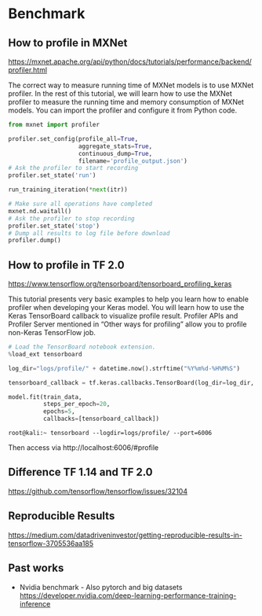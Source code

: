 # Benchmark

## How to profile in MXNet
https://mxnet.apache.org/api/python/docs/tutorials/performance/backend/profiler.html

The correct way to measure running time of MXNet models is to use MXNet profiler. In the rest of this tutorial, we will learn how to use the MXNet profiler to measure the running time and memory consumption of MXNet models. You can import the profiler and configure it from Python code.

```python
from mxnet import profiler

profiler.set_config(profile_all=True,
                    aggregate_stats=True,
                    continuous_dump=True,
                    filename='profile_output.json')
# Ask the profiler to start recording
profiler.set_state('run')

run_training_iteration(*next(itr))

# Make sure all operations have completed
mxnet.nd.waitall()
# Ask the profiler to stop recording
profiler.set_state('stop')
# Dump all results to log file before download
profiler.dump()                
```

## How to profile in TF 2.0
https://www.tensorflow.org/tensorboard/tensorboard_profiling_keras

This tutorial presents very basic examples to help you learn how to enable profiler when developing your Keras model. You will learn how to use the Keras TensorBoard callback to visualize profile result. Profiler APIs and Profiler Server mentioned in “Other ways for profiling” allow you to profile non-Keras TensorFlow job.
```python
# Load the TensorBoard notebook extension.
%load_ext tensorboard

log_dir="logs/profile/" + datetime.now().strftime("%Y%m%d-%H%M%S")

tensorboard_callback = tf.keras.callbacks.TensorBoard(log_dir=log_dir, histogram_freq=1, profile_batch = 3)

model.fit(train_data,
          steps_per_epoch=20,
          epochs=5, 
          callbacks=[tensorboard_callback])
```
```console    
root@kali:~ tensorboard --logdir=logs/profile/ --port=6006
```
Then access via http://localhost:6006/#profile
## Difference TF 1.14 and TF 2.0
https://github.com/tensorflow/tensorflow/issues/32104

## Reproducible Results
https://medium.com/datadriveninvestor/getting-reproducible-results-in-tensorflow-3705536aa185

## Past works

- Nvidia benchmark - Also pytorch and big datasets
https://developer.nvidia.com/deep-learning-performance-training-inference


